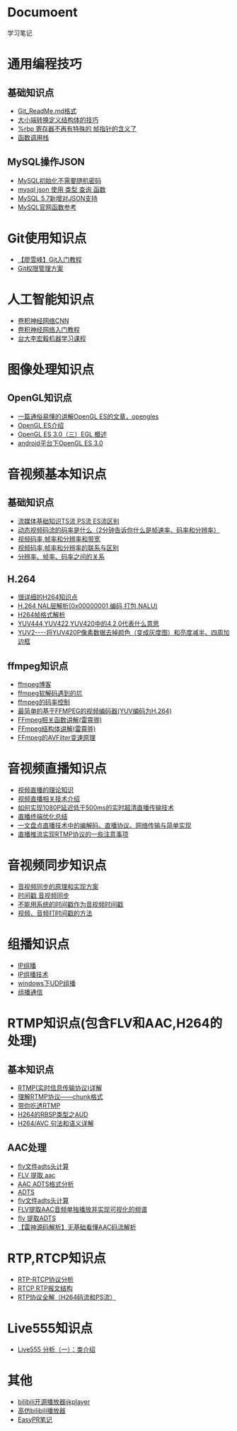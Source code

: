 # Documoent


学习笔记
# 通用编程技巧
## 基础知识点
- [Git_ReadMe.md格式](https://www.jianshu.com/p/9ab92efc286a)<br>
- [大小端转换定义结构体的技巧](https://blog.csdn.net/algebra007/article/details/78424343)<br>
- [%rbp 寄存器不再有特殊的 帧指针的含义了](https://blog.csdn.net/liutianshx2012/article/details/80811116)<br>
- [函数调用栈](https://www.jianshu.com/p/0299f56edab5)<br>

## MySQL操作JSON
- [MySQL初始化不需要随机密码](https://blog.csdn.net/baobei0220/article/details/90265681)<br>
- [mysql json 使用 类型 查询 函数](https://www.cnblogs.com/ooo0/p/9309277.html)<br>
- [MySQL 5.7新增对JSON支持](https://blog.csdn.net/szxiaohe/article/details/82772881)<br>
- [MySQL官网函数参考](https://dev.mysql.com/doc/refman/5.7/en/json-function-reference.html)<br>

# Git使用知识点
- [【廖雪峰】Git入门教程](https://www.liaoxuefeng.com/wiki/896043488029600)<br>
- [Git权限管理方案](https://www.cnblogs.com/fly_dragon/p/8718614.html)<br>

# 人工智能知识点
- [卷积神经网络CNN](https://blog.csdn.net/weixin_42451919/article/details/81381294)<br>   
- [卷积神经网络入门教程](https://blog.csdn.net/kane7csdn/article/details/83617086)<br>
- [台大李宏毅机器学习课程](https://blog.csdn.net/shine19930820/article/details/80202802)<br>

# 图像处理知识点
## OpenGL知识点
- [一篇通俗易懂的讲解OpenGL ES的文章，opengles](https://blog.csdn.net/qq_29028177/article/details/78169006)<br>
- [OpenGL ES介绍](https://www.jianshu.com/p/99daa25b4573)<br>
- [OpenGL ES 3.0（三）EGL 概述](https://blog.csdn.net/u011330638/article/details/81591490)<br> 
- [android平台下OpenGL ES 3.0](https://blog.csdn.net/byhook/article/details/83759218)<br>

# 音视频基本知识点
## 基础知识点
- [流媒体基础知识TS流 PS流 ES流区别](https://blog.csdn.net/xswy1/article/details/81609427)<br>
- [动态视频码流的码率是什么（2分钟告诉你什么是帧速率、码率和分辨率）](https://ssffx.com/wangzhanjianshe/39265.html)<br>
- [视频码率,帧率和分辨率和带宽](https://www.jianshu.com/p/9d2b3099f5cc)<br>  
- [视频码率,帧率和分辨率的联系与区别](https://blog.csdn.net/gabbzang/article/details/37656973)<br>  
- [分辨率、帧率、码率之间的关系](https://www.jianshu.com/p/6a58ac81f25f)<br>

## H.264
- [很详细的H264知识点](https://blog.csdn.net/shaqoneal)<br>
- [H.264 NAL层解析(0x00000001,编码,打包,NALU)](https://blog.csdn.net/wudebao5220150/article/details/13810671)<br>
- [H264帧格式解析](https://blog.csdn.net/zhaoyun_zzz/article/details/87302600)<br>
- [YUV444,YUV422,YUV420中的4,2,0代表什么意思](https://ask.csdn.net/questions/390222)<br>
- [YUV2----将YUV420P像素数据去掉颜色（变成灰度图）和亮度减半、四周加边框](https://blog.csdn.net/qingkongyeyue/article/details/52801396)<br>

## ffmpeg知识点
- [ffmpeg博客](https://www.cnblogs.com/leisure_chn/)<br>   
- [ffmpeg软解码遇到的坑](https://juejin.im/post/5c2ade8ee51d4524384a9e27)<br>            
- [ffmpeg的码率控制](https://blog.csdn.net/maoxueer/article/details/2984079)<br>
- [最简单的基于FFMPEG的视频编码器(YUV编码为H.264)](https://blog.csdn.net/leixiaohua1020/article/details/25430425)<br>
- [FFmpeg相关函数讲解(雷霄骅)](https://blog.csdn.net/leixiaohua1020/article/details/41199947)<br>
- [FFmpeg结构体讲解(雷霄骅)](https://blog.csdn.net/leixiaohua1020/article/details/11693997)<br>
- [FFmpeg的AVFilter变速原理](https://blog.csdn.net/myvest/article/details/95024652)<br>

# 音视频直播知识点
- [视频直播的理论知识](https://www.jianshu.com/p/04b5b1e4ff27)<br>
- [视频直播相关技术介绍](https://cloud.tencent.com/developer/article/1394286)<br>
- [如何实现1080P延迟低于500ms的实时超清直播传输技术](http://www.yunweipai.com/archives/9037.html)<br>
- [直播终端优化总结](http://bupojung.github.io/blog/2017/02/16/zhi-bo-zhong-duan-you-hua-zong-jie/)<br>
- [一文盘点直播技术中的编解码、直播协议、网络传输与简单实现](https://zhuanlan.zhihu.com/p/47773064)<br>
- [直播推流实现RTMP协议的一些注意事项](https://www.jianshu.com/p/00aceabce944)<br>

# 音视频同步知识点
- [音视频同步的原理和实现方案](http://www.fengakj.com/jszc/2019-07/02/NewsView-1395.html)<br>
- [时间戳 音视频同步](https://www.cnblogs.com/my_life/articles/6842155.html)<br>
- [不能用系统的时间戳作为音视频时间戳](https://www.jianshu.com/p/a9c2857d1270)<br>
- [视频、音频打时间戳的方法](https://www.cnblogs.com/lidabo/p/7217653.html)<br>

# 组播知识点
- [IP组播](https://blog.csdn.net/liujianfeng1984/article/details/44138671)<br>  
- [IP组播技术](https://www.cnblogs.com/ricksteves/p/9702598.html)<br> 
- [windows下UDP组播](https://blog.csdn.net/a1173356881/article/details/81608868)<br>
- [组播通信](https://blog.csdn.net/zhongta/article/details/89387402)<br> 

# RTMP知识点(包含FLV和AAC,H264的处理)
## 基本知识点
- [RTMP(实时信息传输协议)详解](https://blog.csdn.net/ilv_xj/article/details/79054013)<br>
- [理解RTMP协议——chunk格式](https://blog.csdn.net/lightfish_zhang/article/details/88681828)<br>
- [带你吃透RTMP](http://mingyangshang.github.io/2016/03/06/RTMP%E5%8D%8F%E8%AE%AE/)<br>
- [H264的RBSP类型之AUD](https://blog.csdn.net/u012587637/article/details/81263491)<br>
- [H264/AVC 句法和语义详解](https://www.jianshu.com/p/5f89ea2c3a28)<br>

## AAC处理
- [flv文件adts头计算](https://blog.jianchihu.net/flv-aac-add-adtsheader.html)<br>
- [FLV 提取 aac](https://blog.csdn.net/riven_mingri/article/details/62428302)<br>
- [AAC ADTS格式分析](https://www.cnblogs.com/zhangxuan/p/8809245.html)<br>
- [ADTS](https://blog.csdn.net/tantion/article/details/82743942)<br>    
- [flv文件adts头计算](https://blog.jianchihu.net/flv-aac-add-adtsheader.html)<br> 
- [FLV提取AAC音频单独播放并实现可视化的频谱](https://blog.csdn.net/dingbenji5337/article/details/102346210)<br>
- [flv  提取ADTS](https://blog.csdn.net/riven_mingri/article/details/62428302)<br>  
- [【雷神源码解析】无基础看懂AAC码流解析](https://www.cnblogs.com/daner1257/p/10709233.html)<br>

# RTP,RTCP知识点
- [RTP-RTCP协议分析](https://blog.csdn.net/hrbeuwhw/article/details/8135109)<br>
- [RTCP RTP报文结构](https://blog.csdn.net/shangbolei/article/details/50981137)<br>
- [RTP协议全解（H264码流和PS流）](https://blog.csdn.net/bytxl/article/details/50395427)<br>

# Live555知识点
- [Live555 分析（一）：类介绍](https://www.cnblogs.com/cslunatic/p/3756417.html)<br>

# 其他
- [bilibili开源播放器ijkplayer](https://github.com/bilibili/ijkplayer)<br>
- [高仿bilibili播放器](https://github.com/MichaelHuyp/Bilibili_Wuxianda)<br>
- [EasyPR笔记](https://www.cnblogs.com/subconscious/p/3979988.html)<br>

